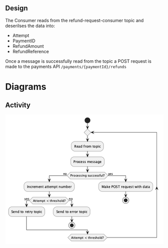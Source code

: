 ## Design

The Consumer reads from the refund-request-consumer topic and deserilses the data into:
  * Attempt
  * PaymentID
  * RefundAmount
  * RefundReference

Once a message is successfully read from the topic a POST request is made to the payments API `/payments/{paymentId}/refunds`

# Diagrams
## Activity
![image info](./activity.png)
